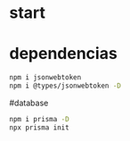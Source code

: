 # start

# dependencias

```bash
npm i jsonwebtoken
npm i @types/jsonwebtoken -D
```

#database

```bash
npm i prisma -D
npx prisma init
```
